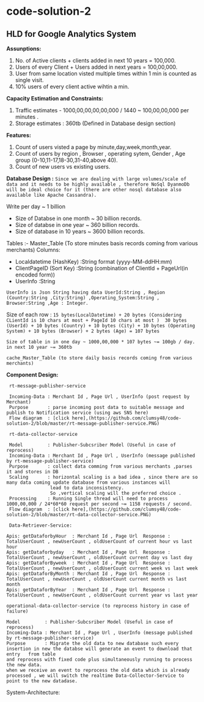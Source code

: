 # code-solution-2
## HLD for Google Analytics System

**Assunptions:**
1) No. of Active clients + clients added in next 10 years = 100,000.
2) Users of every Client + Users added in next years = 100,00,000.
3) User from same location visted multiple times within 1 min is counted as single visit.
4) 10% users of every client active wihtin a min.

**Capacity Estimation and Constraints:**
1) Traffic estimates - 1000,00,00,00,00,000 / 1440 ~ 100,00,00,000 per minutes .
2) Storage estimates : 360tb (Defined in Database design section)

**Features:**
1) Count of users visted a page by minute,day,week,month,year.
2) Count of users by region , Browser , operating sytem, Gender , Age group (0-10,11-17,18-30,31-40,above 40).
3) Count of new users vs existing users.

**Database Design :**
`Since we are dealing with large volumes/scale of data and it needs to be highly available , therefore NoSql DyanmoDb will be ideal
choice for it (there are other nosql database also available like Apache Cassandra).`

Write per day ~ 1 billion

- Size of Databse in one month ~ 30 billion records.
- Size of databse in one year ~ 360 billion records.
- Size of database in 10 years ~ 3600 billion records.

Tables :-
Master_Table  (To store minutes basis records coming from various merchants) 
Columns: 
- Localdatetime (HashKey) :String  format (yyyy-MM-ddHH:mm)
- ClientPageID (Sort Key) :String (combination of ClientId + PageUrl(in encoded form))
- UserInfo :String
         
`UserInfo is Json String having data
UserId:String , Region (Country:String ,City:String) ,Operating_System:String , Browser:String ,Age : Integer.`

Size of each row :
`15 bytes(LocalDatetime) + 20 bytes (Considering CLientId is 10 chars at most + PageId 10 chars at most ) 
30 bytes (UserId) + 10 bytes (Country) + 10 bytes (City) + 10 bytes (Operating System) + 10 bytes (Browser) + 2 bytes (Age) = 107 bytes`

`Size of table in in one day ~ 1000,00,000 * 107 bytes ~= 100gb / day.
in next 10 year ~= 360tb`

`cache_Master_Table (to store daily basis records coming from various merchants)`

**Component Design:**
    
     rt-message-publisher-service
     
     Incoming-Data : Merchant Id , Page Url , UserInfo (post request by Merchant)
     Purpose       : parse incoming post data to suitable message and publish to Notification service (using aws SNS here)
     Flow diagram  : [click here],(https://github.com/clumsy48/code-solution-2/blob/master/rt-message-publisher-service.PNG)
     
     rt-data-collector-service
     
     Model         : Publisher-Subcsriber Model (Useful in case of reprocess)
     Incoming-Data : Merchant Id , Page Url , UserInfo (message published by rt-message-publisher-service)
     Purpose       : collect data comming from various merchants ,parses it and stores in DB
     Scaling       : horizontal scaling is a bad idea , since there are so many data coming update database from various instances will
                    lead to data inconsistency.
                    So ,vertical scaling will the preferred choice .
     Processing    : Running Single thread will need to process  1000,00,000 / 24*60*60 request per second ~= 1158 requests / second.                 
     Flow diagram  : [click here],(https://github.com/clumsy48/code-solution-2/blob/master/rt-data-collector-service.PNG)
     
     Data-Retriever-Service:
     
    Apis: getDataforbyHour  : Merchant Id , Page Url  Response : TotalUserCount , newUserCount , oldUserCount of current hour vs last hour
    Apis: getDataforbyday   : Merchant Id , Page Url  Response : TotalUserCount , newUserCount , oldUserCount current day vs last day
    Apis: getDataforByweek  : Merchant Id , Page Url  Response : TotalUserCount , newUserCount , oldUserCount current week vs last week
    Apis: getDataforByMonth : Merchant Id , Page Url  Response : TotalUserCount , newUserCount , oldUserCount current month vs last month
    Apis: getDataforByYear  : Merchant Id , Page Url  Response : TotalUserCount , newUserCount , oldUserCount current year vs last year
    
    operational-data-collector-service (to reprocess history in case of failure)
    
    Model         : Publisher-Subcsriber Model (Useful in case of reprocess)
    Incoming-Data : Merchant Id , Page Url , UserInfo (message published by rt-message-publisher-service)
    Purpose       : Migrate the old data to new database such every insertion in new the databse will generate an event to download that entry   from table 
    and reprocess with fixed code plus simultaneously running to process the new data.
    when we receive an event to reprocess the old data which is already processed , we will switch the realtime Data-Collector-Service to 
    point to the new datadase.
   
System-Architecture:




